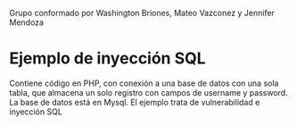 Grupo conformado por Washington Briones, Mateo Vazconez y Jennifer Mendoza
# Ejemplo de inyección SQL
Contiene código en PHP, con conexión a una base de datos con una sola tabla, que almacena un solo registro con campos de username y password. La base de datos está en Mysql.
El ejemplo trata de vulnerabilidad e inyección SQL
